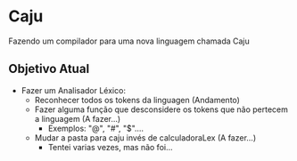 # Caju
Fazendo um compilador para uma nova linguagem chamada Caju

## Objetivo Atual
- Fazer um Analisador Léxico:
    - Reconhecer todos os tokens da linguagen (Andamento)
    - Fazer alguma função que desconsidere os tokens que não pertecem a linguagem (A fazer...)
        - Exemplos: "@", "#", "$"....
    - Mudar a pasta para caju invés de calculadoraLex (A fazer...)
        - Tentei varias vezes, mas não foi...